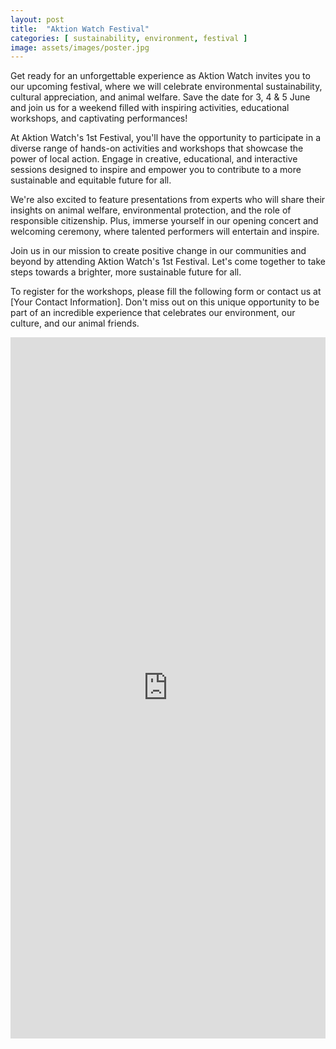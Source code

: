 ```yaml
---
layout: post
title:  "Aktion Watch Festival"
categories: [ sustainability, environment, festival ]
image: assets/images/poster.jpg
---
```

Get ready for an unforgettable experience as Aktion Watch invites you to our upcoming festival, where we will celebrate environmental sustainability, cultural appreciation, and animal welfare. Save the date for 3, 4 & 5 June and join us for a weekend filled with inspiring activities, educational workshops, and captivating performances!

At Aktion Watch's 1st Festival, you'll have the opportunity to participate in a diverse range of hands-on activities and workshops that showcase the power of local action. Engage in creative, educational, and interactive sessions designed to inspire and empower you to contribute to a more sustainable and equitable future for all.

We're also excited to feature presentations from experts who will share their insights on animal welfare, environmental protection, and the role of responsible citizenship. Plus, immerse yourself in our opening concert and welcoming ceremony, where talented performers will entertain and inspire.

Join us in our mission to create positive change in our communities and beyond by attending Aktion Watch's 1st Festival. Let's come together to take steps towards a brighter, more sustainable future for all.

To register for the workshops, please fill the following form or contact us at [Your Contact Information]. Don't miss out on this unique opportunity to be part of an incredible experience that celebrates our environment, our culture, and our animal friends.

<iframe src="https://docs.google.com/forms/d/e/1FAIpQLSdC_p2sMRBCg2cB9WD051ZHV903CLTN4NOxwzO9xv7WTZMWpg/viewform?embedded=true" width="100%" height="1122" frameborder="0" marginheight="0" marginwidth="0">Loading…</iframe>






